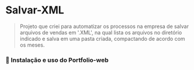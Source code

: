 # Salvar-XML

> Projeto que criei para automatizar os processos na empresa de salvar arquivos de vendas em '.XML', na qual lista os arquivos no diretório indicado e salva em uma pasta criada, compactando de acordo com os meses.

### 🚀 Instalação e uso do Portfolio-web
